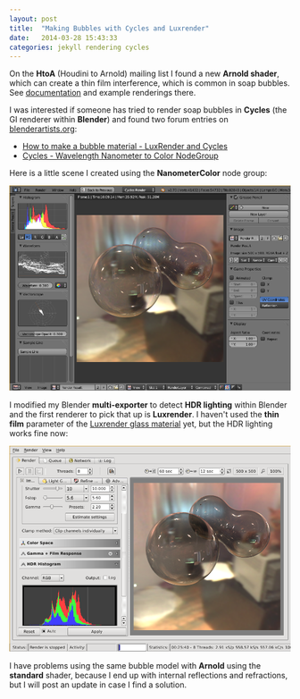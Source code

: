 ```yaml
---
layout: post
title:  "Making Bubbles with Cycles and Luxrender"
date:   2014-03-28 15:43:33
categories: jekyll rendering cycles
---
```


On the __HtoA__ (Houdini to Arnold) mailing list I found a new
__Arnold shader__, which can create a thin film interference, which is
common in soap bubbles. See [documentation][thinfilmdoc] and example
renderings there.

I was interested if someone has tried to render soap bubbles in
__Cycles__ (the GI renderer within __Blender__) and found two forum
entries on [blenderartists.org][blenderartists]:

* [How to make a bubble material - LuxRender and Cycles][forum1]
* [Cycles - Wavelength Nanometer to Color NodeGroup][forum2]

Here is a little scene I created using the __NanometerColor__ node
group:

<img src="/assets/bubbles_cycles.png" alt="Rendered with Cycles"
width="650" class="img-thumbnail"/>

I modified my Blender __multi-exporter__ to detect __HDR lighting__
within Blender and the first renderer to pick that up is
__Luxrender__. I haven't used the __thin film__ parameter of the
[Luxrender glass material][luxglass] yet, but the HDR lighting works
fine now:

<img src="/assets/bubbles_luxrender.png" alt="Rendered with Luxrender"
width="650" class="img-thumbnail"/>

I have problems using the same bubble model with __Arnold__ using the
__standard__ shader, because I end up with internal reflections and
refractions, but I will post an update in case I find a solution.

[thinfilmdoc]:    http://splicer.tv/?page_id=238 
[blenderartists]: http://blenderartists.org
[forum1]:         http://blenderartists.org/forum/showthread.php?258289-How-to-make-a-bubble-material-LuxRender-and-Cycles
[forum2]:         http://blenderartists.org/forum/showthread.php?257518-Cycles-Wavelength-Nanometer-to-Color-NodeGroup
[luxglass]:       http://www.luxrender.net/wiki/LuxRender_Materials_Glass